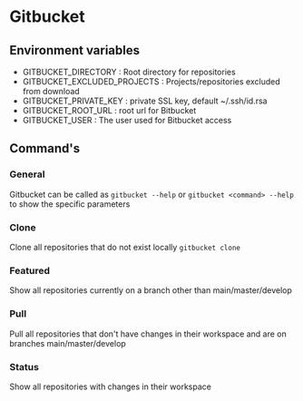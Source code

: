 # Gitbucket
## Environment variables 

- GITBUCKET_DIRECTORY
: Root directory for repositories
- GITBUCKET_EXCLUDED_PROJECTS
: Projects/repositories excluded from download
- GITBUCKET_PRIVATE_KEY
: private SSL key, default ~/.ssh/id.rsa
- GITBUCKET_ROOT_URL
: root url for Bitbucket
- GITBUCKET_USER
: The user used for Bitbucket access

## Command's

### General
Gitbucket can be called as `gitbucket --help` or `gitbucket <command> --help` to show the specific parameters

### Clone
Clone all repositories that do not exist locally
`gitbucket clone`
### Featured
Show all repositories currently on a branch other than main/master/develop
### Pull
Pull all repositories that don't have changes in their workspace and are on branches main/master/develop
### Status
Show all repositories with changes in their workspace
